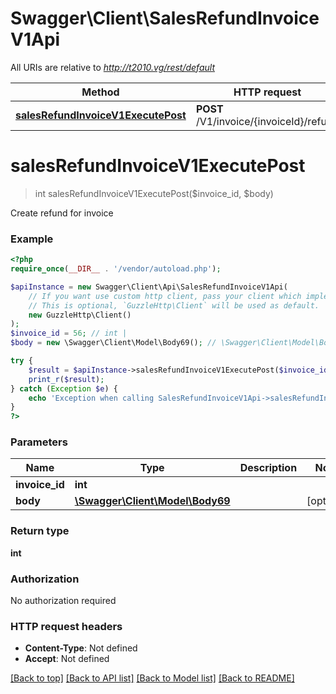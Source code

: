 # Swagger\Client\SalesRefundInvoiceV1Api

All URIs are relative to *http://t2010.vg/rest/default*

Method | HTTP request | Description
------------- | ------------- | -------------
[**salesRefundInvoiceV1ExecutePost**](SalesRefundInvoiceV1Api.md#salesRefundInvoiceV1ExecutePost) | **POST** /V1/invoice/{invoiceId}/refund | 


# **salesRefundInvoiceV1ExecutePost**
> int salesRefundInvoiceV1ExecutePost($invoice_id, $body)



Create refund for invoice

### Example
```php
<?php
require_once(__DIR__ . '/vendor/autoload.php');

$apiInstance = new Swagger\Client\Api\SalesRefundInvoiceV1Api(
    // If you want use custom http client, pass your client which implements `GuzzleHttp\ClientInterface`.
    // This is optional, `GuzzleHttp\Client` will be used as default.
    new GuzzleHttp\Client()
);
$invoice_id = 56; // int | 
$body = new \Swagger\Client\Model\Body69(); // \Swagger\Client\Model\Body69 | 

try {
    $result = $apiInstance->salesRefundInvoiceV1ExecutePost($invoice_id, $body);
    print_r($result);
} catch (Exception $e) {
    echo 'Exception when calling SalesRefundInvoiceV1Api->salesRefundInvoiceV1ExecutePost: ', $e->getMessage(), PHP_EOL;
}
?>
```

### Parameters

Name | Type | Description  | Notes
------------- | ------------- | ------------- | -------------
 **invoice_id** | **int**|  |
 **body** | [**\Swagger\Client\Model\Body69**](../Model/Body69.md)|  | [optional]

### Return type

**int**

### Authorization

No authorization required

### HTTP request headers

 - **Content-Type**: Not defined
 - **Accept**: Not defined

[[Back to top]](#) [[Back to API list]](../../README.md#documentation-for-api-endpoints) [[Back to Model list]](../../README.md#documentation-for-models) [[Back to README]](../../README.md)

